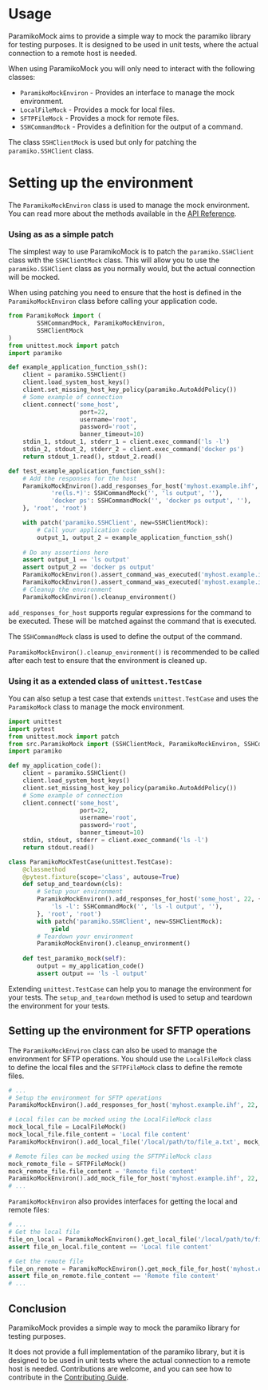 # Usage

ParamikoMock aims to provide a simple way to mock the paramiko library for testing purposes. 
It is designed to be used in unit tests, where the actual connection to a remote host is needed.

When using ParamikoMock you will only need to interact with the following classes:

- `ParamikoMockEnviron` - Provides an interface to manage the mock environment.
- `LocalFileMock` - Provides a mock for local files.
- `SFTPFileMock` - Provides a mock for remote files.
- `SSHCommandMock` - Provides a definition for the output of a command.

The class `SSHClientMock` is used but only for patching the `paramiko.SSHClient` class.

# Setting up the environment

The `ParamikoMockEnviron` class is used to manage the mock environment.
You can read more about the methods available in the [API Reference](api#ParamikoMockEnviron).

### Using as as a simple patch

The simplest way to use ParamikoMock is to patch the `paramiko.SSHClient` class with the `SSHClientMock` class.
This will allow you to use the `paramiko.SSHClient` class as you normally would, but the actual connection will be mocked.

When using patching you need to ensure that the host is defined in the `ParamikoMockEnviron` class before calling your application code.

```python
from ParamikoMock import (
        SSHCommandMock, ParamikoMockEnviron,
        SSHClientMock
)
from unittest.mock import patch
import paramiko

def example_application_function_ssh():
    client = paramiko.SSHClient()
    client.load_system_host_keys()
    client.set_missing_host_key_policy(paramiko.AutoAddPolicy())
    # Some example of connection
    client.connect('some_host',
                    port=22,
                    username='root',
                    password='root',
                    banner_timeout=10)
    stdin_1, stdout_1, stderr_1 = client.exec_command('ls -l')
    stdin_2, stdout_2, stderr_2 = client.exec_command('docker ps')
    return stdout_1.read(), stdout_2.read()

def test_example_application_function_ssh():
    # Add the responses for the host
    ParamikoMockEnviron().add_responses_for_host('myhost.example.ihf', 22, {
            're(ls.*)': SSHCommandMock('', 'ls output', ''),
            'docker ps': SSHCommandMock('', 'docker ps output', ''),
    }, 'root', 'root')

    with patch('paramiko.SSHClient', new=SSHClientMock):
        # Call your application code
        output_1, output_2 = example_application_function_ssh()
    
    # Do any assertions here    
    assert output_1 == 'ls output'
    assert output_2 == 'docker ps output'
    ParamikoMockEnviron().assert_command_was_executed('myhost.example.ihf', 22, 'ls -l')
    ParamikoMockEnviron().assert_command_was_executed('myhost.example.ihf', 22, 'docker ps')
    # Cleanup the environment
    ParamikoMockEnviron().cleanup_environment()
```
`add_responses_for_host` supports regular expressions for the command to be executed. These will be matched against the command that is executed.

The `SSHCommandMock` class is used to define the output of the command.

`ParamikoMockEnviron().cleanup_environment()` is recommended to be called after each test to ensure that the environment is cleaned up.

### Using it as a extended class of `unittest.TestCase`

You can also setup a test case that extends `unittest.TestCase` and uses the `ParamikoMock` class to manage the mock environment.

```python
import unittest
import pytest
from unittest.mock import patch
from src.ParamikoMock import (SSHClientMock, ParamikoMockEnviron, SSHCommandMock)
import paramiko

def my_application_code():
    client = paramiko.SSHClient()
    client.load_system_host_keys()
    client.set_missing_host_key_policy(paramiko.AutoAddPolicy())
    # Some example of connection
    client.connect('some_host',
                    port=22,
                    username='root',
                    password='root',
                    banner_timeout=10)
    stdin, stdout, stderr = client.exec_command('ls -l')
    return stdout.read()

class ParamikoMockTestCase(unittest.TestCase):
    @classmethod
    @pytest.fixture(scope='class', autouse=True)
    def setup_and_teardown(cls):
        # Setup your environment
        ParamikoMockEnviron().add_responses_for_host('some_host', 22, {
            'ls -l': SSHCommandMock('', 'ls -l output', ''),
        }, 'root', 'root')
        with patch('paramiko.SSHClient', new=SSHClientMock): 
            yield
        # Teardown your environment
        ParamikoMockEnviron().cleanup_environment()
    
    def test_paramiko_mock(self):
        output = my_application_code()
        assert output == 'ls -l output'
```

Extending `unittest.TestCase` can help you to manage the environment for your tests. 
The `setup_and_teardown` method is used to setup and teardown the environment for your tests.

## Setting up the environment for SFTP operations

The `ParamikoMockEnviron` class can also be used to manage the environment for SFTP operations.
You should use the `LocalFileMock` class to define the local files and the `SFTPFileMock` class to define the remote files.

```python
# ...
# Setup the environment for SFTP operations
ParamikoMockEnviron().add_responses_for_host('myhost.example.ihf', 22, {}, 'root', 'root')

# Local files can be mocked using the LocalFileMock class
mock_local_file = LocalFileMock()
mock_local_file.file_content = 'Local file content'
ParamikoMockEnviron().add_local_file('/local/path/to/file_a.txt', mock_local_file)

# Remote files can be mocked using the SFTPFileMock class
mock_remote_file = SFTPFileMock()
mock_remote_file.file_content = 'Remote file content'
ParamikoMockEnviron().add_mock_file_for_host('myhost.example.ihf', 22, '/remote/path/to/file_b.txt', mock_remote_file)
# ...
```

`ParamikoMockEnviron` also provides interfaces for getting the local and remote files:
```python
# ...
# Get the local file
file_on_local = ParamikoMockEnviron().get_local_file('/local/path/to/file_a.txt')
assert file_on_local.file_content == 'Local file content'

# Get the remote file
file_on_remote = ParamikoMockEnviron().get_mock_file_for_host('myhost.example.ihf', 22, '/remote/path/to/file_b.txt')
assert file_on_remote.file_content == 'Remote file content'
# ...
```

## Conclusion

ParamikoMock provides a simple way to mock the paramiko library for testing purposes.

It does not provide a full implementation of the paramiko library, but it is designed to be used in unit tests where the actual connection to a remote host is needed.
Contributions are welcome, and you can see how to contribute in the [Contributing Guide](contributing).